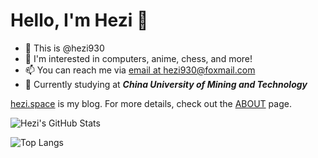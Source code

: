 # Hello, I'm Hezi 👋

- 👋 This is @hezi930
- 👀 I'm interested in computers, anime, chess, and more!
- 📫 You can reach me via [email at hezi930@foxmail.com](mailto:hezi930@foxmail.com)
- 🏫 Currently studying at ***China University of Mining and Technology***

[hezi.space](https://hezi.space) is my blog. For more details, check out the [ABOUT](https://hezi.space/about/) page.

![Hezi's GitHub Stats](https://github-readme-stats.vercel.app/api?username=hezi930&show_icons=true&theme=radical)

![Top Langs](https://github-readme-stats.vercel.app/api/top-langs/?username=hezi930&layout=compact&theme=radical)
